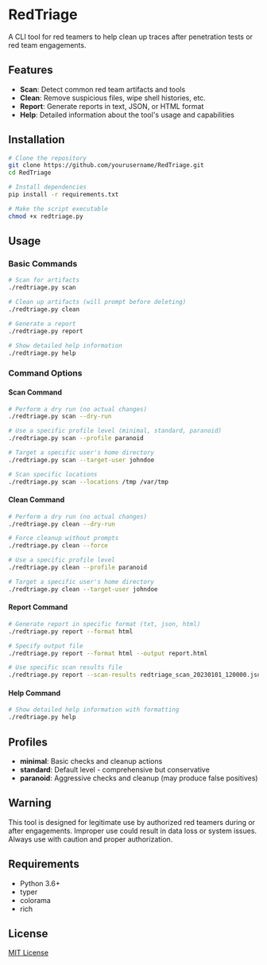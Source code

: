 # RedTriage

A CLI tool for red teamers to help clean up traces after penetration tests or red team engagements.

## Features

- **Scan**: Detect common red team artifacts and tools
- **Clean**: Remove suspicious files, wipe shell histories, etc.
- **Report**: Generate reports in text, JSON, or HTML format
- **Help**: Detailed information about the tool's usage and capabilities

## Installation

```bash
# Clone the repository
git clone https://github.com/yourusername/RedTriage.git
cd RedTriage

# Install dependencies
pip install -r requirements.txt

# Make the script executable
chmod +x redtriage.py
```

## Usage

### Basic Commands

```bash
# Scan for artifacts
./redtriage.py scan

# Clean up artifacts (will prompt before deleting)
./redtriage.py clean

# Generate a report
./redtriage.py report

# Show detailed help information
./redtriage.py help
```

### Command Options

#### Scan Command

```bash
# Perform a dry run (no actual changes)
./redtriage.py scan --dry-run

# Use a specific profile level (minimal, standard, paranoid)
./redtriage.py scan --profile paranoid

# Target a specific user's home directory
./redtriage.py scan --target-user johndoe

# Scan specific locations
./redtriage.py scan --locations /tmp /var/tmp
```

#### Clean Command

```bash
# Perform a dry run (no actual changes)
./redtriage.py clean --dry-run

# Force cleanup without prompts
./redtriage.py clean --force

# Use a specific profile level
./redtriage.py clean --profile paranoid

# Target a specific user's home directory
./redtriage.py clean --target-user johndoe
```

#### Report Command

```bash
# Generate report in specific format (txt, json, html)
./redtriage.py report --format html

# Specify output file
./redtriage.py report --format html --output report.html

# Use specific scan results file
./redtriage.py report --scan-results redtriage_scan_20230101_120000.json
```

#### Help Command

```bash
# Show detailed help information with formatting
./redtriage.py help
```

## Profiles

- **minimal**: Basic checks and cleanup actions
- **standard**: Default level - comprehensive but conservative
- **paranoid**: Aggressive checks and cleanup (may produce false positives)

## Warning

This tool is designed for legitimate use by authorized red teamers during or after engagements. Improper use could result in data loss or system issues. Always use with caution and proper authorization.

## Requirements

- Python 3.6+
- typer
- colorama
- rich

## License

[MIT License](LICENSE)